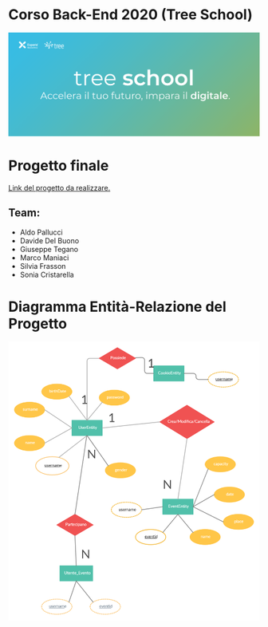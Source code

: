 # Corso Back-End 2020 (Tree School)
![TreeSchool](./assets/treeschool_header.png)

# Progetto finale

[Link del progetto da realizzare.](https://github.com/Jaeger87/CorsoTree2020/tree/master/Final_project)

## Team:

* Aldo Pallucci
* Davide Del Buono
* Giuseppe Tegano
* Marco Maniaci
* Silvia Frasson
* Sonia Cristarella

# Diagramma Entità-Relazione del Progetto
![ERDiagram](./assets/Final_Project_ER_Diagram.png)